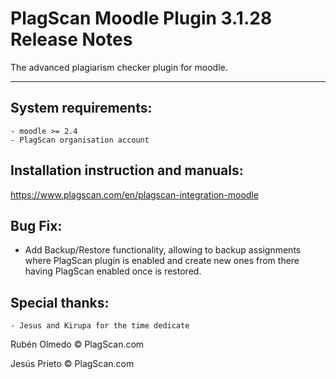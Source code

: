 # PlagScan Moodle Plugin 3.1.28 Release Notes

The advanced plagiarism checker plugin for moodle.

-------------

System requirements:
--------------------

    - moodle >= 2.4
    - PlagScan organisation account

Installation instruction and manuals:
-------------------------

https://www.plagscan.com/en/plagscan-integration-moodle

Bug Fix:
--------

- Add Backup/Restore functionality, allowing to backup assignments where PlagScan plugin is enabled and create new ones from there having PlagScan enabled once is restored.

Special thanks:
---------------

    - Jesus and Kirupa for the time dedicate

Rubén Olmedo © PlagScan.com

Jesús Prieto © PlagScan.com
